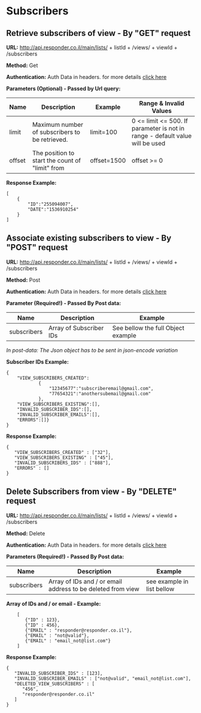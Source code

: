# Subscribers

## Retrieve subscribers of view - By "GET" request

**URL:** http://api.responder.co.il/main/lists/ + listId + /views/ + viewId + /subscribers

**Method:** Get

**Authentication:** Auth Data in headers. for more details [click here](https://github.com/responder/restapi/tree/master/Authentication/ )

**Parameters (Optional) - Passed by Url query:**
  
  | Name     | Description | Example     | Range & Invalid Values |
  | ---------|-------------|-------------|------------------------|
  | limit | Maximum number of subscribers to be retrieved. | limit=100 | 0 <= limit <= 500. If parameter is not in range - default value will be used | 
  | offset  | The position to start the count of "limit" from | offset=1500 | offset >= 0

**Response Example:**

    [
        {
            "ID":"255094007",
            "DATE":"1536910254"
        }
    ]

## Associate existing subscribers to view - By "POST" request

**URL:** http://api.responder.co.il/main/lists/ + listId + /views/ + viewId + /subscribers

**Method:** Post

**Authentication:** Auth Data in headers. for more details [click here](https://github.com/responder/restapi/tree/master/Authentication/ )

**Parameter (Required!) - Passed By Post data:**
  
  | Name     | Description | Example |
  | ---------|-------------|---------|
  | subscribers | Array of Subscriber IDs | See bellow the full Object example |

*In post-data: The Json object has to be sent in json-encode variation*

**Subscriber IDs Example:**
        
    {
        "VIEW_SUBSCRIBERS_CREATED":
                {
                    "12345677":"subscriberemail@gmail.com",
                    "77654321":"anothersubemail@gmail.com"
                },
        "VIEW_SUBSCRIBERS_EXISTING":[],
        "INVALID_SUBSCRIBER_IDS":[],
        "INVALID_SUBSCRIBER_EMAILS":[],
        "ERRORS":[]}
    }

**Response Example:**

    {
       "VIEW_SUBSCRIBERS_CREATED" : ["32"],
       "VIEW_SUBSCRIBERS_EXISTING" : ["45"],
       "INVALID_SUBSCRIBERS_IDS" : ["888"],
       "ERRORS" : []
    }
    
## Delete Subscribers from view - By "DELETE" request

**URL:** http://api.responder.co.il/main/lists/ + listId + /views/ + viewId + /subscribers

**Method:** Delete

**Authentication:** Auth Data in headers. for more details [click here](https://github.com/responder/restapi/tree/master/Authentication/ )

**Parameters (Required!) - Passed By Post data:**

  | Name     | Description | Example     |
  | ---------|-------------|-------------|
  | subscribers  | Array of IDs and / or email address to be deleted from view | see example in list bellow |
  
**Array of IDs and / or email - Example:**
        
        [
           {"ID" : 123},
           {"ID" : 456},
           {"EMAIL" : "responder@responder.co.il"},
           {"EMAIL" : "not@valid"},
           {"EMAIL" : "email_not@list.com"}
        ]

**Response Example:**

    {
       "INVALID_SUBSCRIBER_IDS" : [123],
       "INVALID_SUBSCRIBER_EMAILS" : ["not@valid", "email_not@list.com"],
       "DELETED_VIEW_SUBSCRIBERS" : [
          "456",
          "responder@responder.co.il"
       ]
    }

